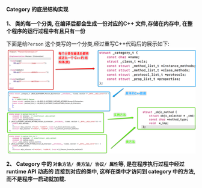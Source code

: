 ####  Category 的底层结构实现

**1、 类的每一个分类, 在编译后都会生成一份对应的C++ 文件,存储在内存中, 在整个程序的运行过程中有且只有一份**

下面是给`Person` 这个类写的一个分类,经过重写C++代码后的展示如下: 
![](/assets/Snip20190106_12.png)

**2、 Category 中的 `对象方法/ 类方法/ 协议/ 属性`等, 是在程序执行过程中经过 runtime API 动态的 连接到对应的类中, 这样在类中才访问到 category 中的方法, 而不是程序一启动就加载.**